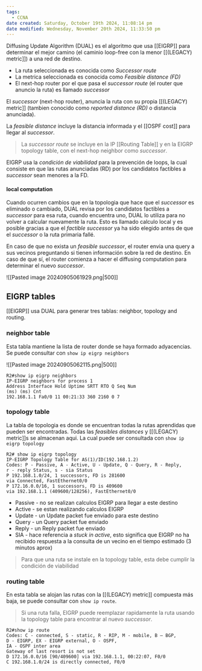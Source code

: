 ```yaml
---
tags:
  - CCNA
date created: Saturday, October 19th 2024, 11:08:14 pm
date modified: Wednesday, November 20th 2024, 11:33:50 pm
---
```

Diffusing Update Algorithm (DUAL) es el algoritmo que usa [[EIGRP]] para determinar el mejor camino (el caminio loop-free con la menor [[(LEGACY) metric]]) a una red de destino. 
- La ruta seleccionada es conocida como _Successor route_
- La metrica seleccionada es conocida como _Feasible distance (FD)_
- El next-hop router por el que pasa el _successor route_ (el router que anuncio la ruta) es llamado _successor_

El _successor_ (next-hop router), anuncia la ruta con su propia [[(LEGACY) metric]] (tambien conocido como _reported distance (RD)_ o distancia anunciada). 

La _feasible distance_ incluye la distancia informada y el [[OSPF cost]] para llegar al _successor_. 

> La _successor route_ se incluye en la IP [[Routing Table]] y en la EIGRP topology table, con el next-hop neighbor como _successor_.

EIGRP usa la _condición de viabilidad_ para la prevención de loops, la cual consiste en que las rutas anunciadas (RD) por los candidatos factibles a _successor_ sean menores a la FD.

#### local computation
Cuando ocurren cambios que en la topologia que hace que el _successor_ es eliminado o cambiado, DUAL revisa por los candidatos factibles a _successor_ para esa ruta, cuando encuentra uno, DUAL lo utiliza para no volver a calcular nuevamente la ruta. Esto es llamado calculo local y es posible gracias a que el _factible successor_ ya ha sido elegido antes de que el _successor_ o la ruta primaria fallé. 

En caso de que no exista un _feasible successor_, el router envia una query a sus vecinos preguntando si tienen información sobre la red de destino. En caso de que sí, el router comienza a hacer el diffusing computation para determinar el nuevo _successor_. 

![[Pasted image 20240905061929.png|500]]

## EIGRP tables 
[[EIGRP]] usa DUAL para generar tres tablas: neighbor, topology and routing. 
### neighbor table 
Esta tabla mantiene la lista de router donde se haya formado adyacencias. Se puede consultar con `show ip eigrp neighbors`

![[Pasted image 20240905062115.png|500]]
``` 
R2#show ip eigrp neighbors
IP-EIGRP neighbors for process 1
Address Interface Hold Uptime SRTT RTO Q Seq Num
(ms) (ms) Cnt
192.168.1.1 Fa0/0 11 00:21:33 360 2160 0 7
```
### topology table 
La tabla de topologia es donde se encuentran todas la rutas aprendidas que pueden ser encontradas. Todas las _feasibles distances_ y [[(LEGACY) metric]]s se almacenan aqui. La cual puede ser consultada con `show ip eigrp topology`

``` 
R2# show ip eigrp topology
IP-EIGRP Topology Table for AS(1)/ID(192.168.1.2)
Codes: P - Passive, A - Active, U - Update, Q - Query, R - Reply,
r - reply Status, s - sia Status
P 192.168.1.0/24, 1 successors, FD is 281600
via Connected, FastEthernet0/0
P 172.16.0.0/16, 1 successors, FD is 409600
via 192.168.1.1 (409600/128256), FastEthernet0/0
```

- Passive - no se realizan calculos EIGRP para llegar a este destino 
- Active - se estan realizando calculos EIGRP 
- Update - un Update packet fue enviado para este destino 
- Query - un Query packet fue enviado 
- Reply - un Reply packet fue enviado 
- SIA - hace referencia a _stuck in active_, esto significa que EIGRP no ha recibido respuesta a la consulta de un vecino en el tiempo estimado (3 minutos aprox)

> Para que una ruta se instale en la topology table, esta debe cumplir la condición de viabilidad 
### routing table 
En esta tabla se alojan las rutas con la [[(LEGACY) metric]] compuesta más baja, se puede consultar con `show ip route`.
> Si una ruta falla, EIGRP puede reemplazar rapidamente la ruta usando la topology table para encontrar al nuevo _successor_. 

``` 
R2#show ip route
Codes: C - connected, S - static, R - RIP, M - mobile, B – BGP,
D - EIGRP, EX - EIGRP external, O - OSPF,
IA - OSPF inter area
Gateway of last resort is not set
D 172.16.0.0/16 [90/409600] via 192.168.1.1, 00:22:07, F0/0
C 192.168.1.0/24 is directly connected, F0/0
```

